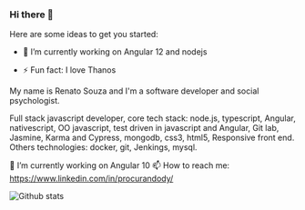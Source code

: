 ### Hi there 👋

Here are some ideas to get you started:

- 🔭 I’m currently working on Angular 12 and nodejs

- ⚡ Fun fact: I love Thanos

My name is Renato Souza and I'm a software developer and social psychologist.

Full stack javascript developer, core tech stack: node.js, typescript, Angular, nativescript, OO javascript, test driven in javascript and Angular, Git lab, Jasmine, Karma and Cypress, mongodb, css3, html5, Responsive front end. Others technologies: docker, git, Jenkings, mysql. 

🔭 I’m currently working on Angular 10 
📫 How to reach me: https://www.linkedin.com/in/procurandody/

![Github stats](https://github-readme-stats.vercel.app/api?username=renatodysouza)
